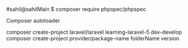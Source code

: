 
#sahil@sahilMain $ composer require phpspec/phpspec

Composer autoloader

composer create-project laravel/laravel learning-laravel-5 dev-develop
composer create-project provider/package-name folderName version
